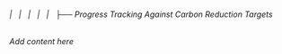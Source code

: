 ###### |   |   |   |   |   ├── Progress Tracking Against Carbon Reduction Targets

*Add content here*
